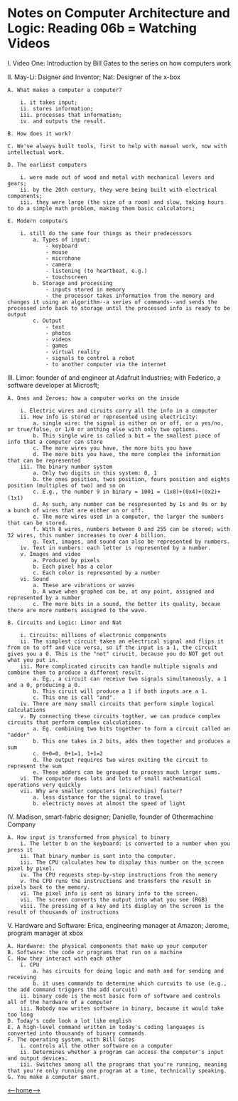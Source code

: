 # Notes on Computer Architecture and Logic: Reading 06b = Watching Videos

I. Video One: Introduction by Bill Gates to the series on how computers work

II. May-Li: Dsigner and Inventor; Nat: Designer of the x-box

    A. What makes a computer a computer? 

        i. it takes input;
        ii. stores information;
        iii. processes that information;
        iv. and outputs the result.

    B. How does it work?

    C. We've always built tools, first to help with manual work, now with intellectual work. 

    D. The earliest computers

        i. were made out of wood and metal with mechanical levers and gears;
        ii. by the 20th century, they were being built with electrical components;
        iii. they were large (the size of a room) and slow, taking hours to do a simple math problem, making them basic calculators;
    
    E. Modern computers

        i. still do the same four things as their predecessors
            a. Types of input: 
                - keyboard
                - mouse
                - microhone
                - camera
                - listening (to heartbeat, e.g.)
                - touchscreen
            b. Storage and processing
                - inputs stored in memory
                - the processor takes information from the memory and changes it using an algorithm--a series of commands--and sends the processed info back to storage until the processed info is ready to be output
            c. Output
                - text
                - photos
                - videos
                - games
                - virtual reality
                - signals to control a robot
                - to another computer via the internet

III. Limor: founder of and engineer at Adafruit Industries; with Federico, a software developer at Microsft; 

    A. Ones and Zeroes: how a computer works on the inside

        i. Electric wires and ciruits carry all the info in a computer
        ii. How info is stored or represented using electricity:
            a. single wire: the signal is either on or off, or a yes/no, or true/false, or 1/0 or anthing else with only two options.
            b. This single wire is called a bit = the smallest piece of info that a computer can store
            c. The more wires you have, the more bits you have
            d. The more bits you have, the more complex the information that can be represented
        iii. The binary number system
            a. Only two digits in this system: 0, 1
            b. the ones position, twos position, fours position and eights position (multiples of two) and so on
            c. E.g., the number 9 in binary = 1001 = (1x8)+(0x4)+(0x2)+(1x1)
            d. As such, any number can be respresented by 1s and 0s or by a bunch of wires that are either on or off.
            e. The more wires used in a computer, the larger the numbers that can be stored. 
            f. With 8 wires, numbers between 0 and 255 can be stored; with 32 wires, this number increases to over 4 billion.
            g. Text, images, and sound can also be represented by numbers.
        iv. Text in numbers: each letter is represented by a number.
        v. Images and video
            a. Produced by pixels
            b. Each pixel has a color
            c. Each color is represented by a number
        vi. Sound
            a. These are vibrations or waves
            b. A wave when graphed can be, at any point, assigned and represented by a number
            c. The more bits in a sound, the better its quality, becaue there are more numbers assigned to the wave.

    B. Circuits and Logic: Limor and Nat

        i. Circuits: millions of electronic components
        ii. The simplest circuit takes an electrical signal and flips it from on to off and vice versa, so if the input is a 1, the circuit gives you a 0. This is the "not" cirucit, because you do NOT get out what you put in.
        iii. More complicated cirucits can handle multiple signals and combine them to produce a different result. 
            a. Eg., a circuit can receive two signals simultaneously, a 1 and a 0, producing a 0. 
            b. This ciruit will produce a 1 if both inputs are a 1. 
            c. This one is call "and". 
        iv. There are many small circuits that perform simple logical calculations
        v. By connecting these circuits togther, we can produce complex circuits that perform complex calculations. 
            a. Eg. combining two bits together to form a circuit called an "adder"
            b. This one takes in 2 bits, adds them together and produces a sum
            c. 0+0=0, 0+1=1, 1+1=2
            d. The output requires two wires exiting the circuit to represent the sum
            e. These adders can be grouped to process much larger sums.
        vi. The computer does lots and lots of small mathematical operations very quickly
        vii. Why are smaller computers (microchips) faster?
            a. less distance for the signal to travel
            b. electricty moves at almost the speed of light

IV. Madison, smart-fabric designer; Danielle, founder of Othermachine Company

    A. How input is transformed from physical to binary
        i. The letter b on the keyboard: is converted to a number when you press it
        ii. That binary number is sent into the computer.
        iii. The CPU calculates how to display this number on the screen pixel by pixel.
        iv. The CPU requests step-by-step instructions from the memory
        v. The CPU runs the instructions and transfers the result in pixels back to the memory.
        vi. The pixel info is sent as binary info to the screen.
        vii. The screen converts the output into what you see (RGB)
        viii. The pressing of a key and its display on the screen is the result of thousands of instructions

V. Hardware and Software: Erica, engineering manager at Amazon; Jerome, program manager at xbox

    A. Hardware: the physical components that make up your computer
    B. Software: the code or programs that run on a machine
    C. How they interact with each other
        i. CPU
            a. has circuits for doing logic and math and for sending and receiving
            b. it uses commands to determine which curcuits to use (e.g., the add command triggers the add curcuit)
        ii. binary code is the most basic form of software and controls all of the hardware of a computer
        iii. Nobody now writes software in binary, because it would take too long
    D. Today's code look a lot like english
    E. A high-level command written in today's coding languages is converted into thousands of binary commands 
    F. The operating system, with Bill Gates
        i. controls all the other software on a computer
        ii. Determines whether a program can access the computer's input and output devices.
        iii. Switches among all the programs that you're running, meaning that you're only running one program at a time, technically speaking. 
    G. You make a computer smart. 

[<--home-->](README.md)
    